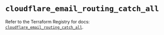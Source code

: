 # `cloudflare_email_routing_catch_all`

Refer to the Terraform Registry for docs: [`cloudflare_email_routing_catch_all`](https://registry.terraform.io/providers/cloudflare/cloudflare/5.4.0/docs/resources/email_routing_catch_all).
